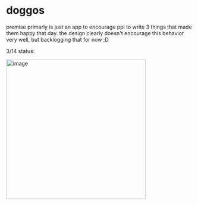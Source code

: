 # doggos
premise primarly is just an app to encourage ppl to write 3 things that made them happy that day.
the design clearly doesn't encourage this behavior very well, but backlogging that for now ;D

3/14 status:


<img width="375" alt="image" src="https://user-images.githubusercontent.com/6363626/158496704-c0254ca1-d4d3-4bbc-8792-02a92858a245.png">
